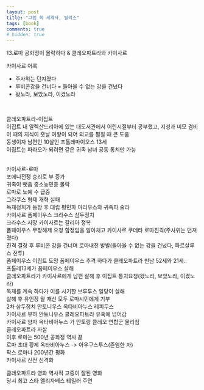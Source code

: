 ```yaml
---
layout: post
title: "그림 쏙 세계사, 릴리스"
tags: [book]
comments: true
# hidden: true
--- 
```


13.로마 공화정이 몰락하다 & 클레오파트라와 카이사르  

카이사르 어록
* 주사위는 던져졌다
* 루비콘강을 건너다 = 돌아올 수 없는 강을 건넜다
* 왔노라, 보았노라, 이겼노라  
<br>

클레오파트라-이집트  
이집트 내 알렉산드리아에 있는 대도서관에서 어린시절부터 공부했고, 지성과 미모 겸비  
이 때의 지식이 훗날 여왕이 되어 외교를 펼칠 때 큰 도움  
동생이자 남편인 10살인 프톨레마이오스 13세  
이집트는 파라오가 되려면 같은 귀족 남녀 공동 통치만 가능  
<br>

카이사르-로마  
포에니전쟁 승리로 부 증가  
귀족이 뺏음 중소농민층 몰락   
로마로 노예 수 급증  
그라쿠스 형제 개혁 실패  
독재정치가 등장 후 대립 평민파 마리우스와 귀족파 술라  
카이사르 폼페이우스 크라수스 삼두정치  
크라수스 사망 카이사르는 갈리아 정복  
폼페이우스 무장해제 요청 함정임을 알아채고 카이사르 쿠데타 로마진격(주사위는 던져졌다)   
진격 결정 후 루비콘 강을 건너며 로마내전 발발(돌아올 수 없는 강을 건넜다, 파르살루스 전투)  
폼페이우스 이집트 도망
폼페이우스 추격 하다가 클레오파트라 만남 52세와 21세..  
프톨레13세가 폼페이우스 살해  
클레오파트라가 카이사르에게 남편 살해 후 이집트 통치요청(왔노라, 보았노라, 이겼노라)  
독재를 계속 하다가 이를 시기한 브루투스 일당이 살해  
살해 후 유언장 왈 재산 모두 로마시민에게 기부  
2차 삼두정치 안토니우스 옥타비아누스 레피두스  
카이사르 부하 안토니우스 클레오파트라 유혹에 넘어감  
카이사르 양자 옥타비아누스 가 안토랑 클레오 연합군 물리침  
클레오파트라 자살  
이후 로마는 500년 공화정 역사 끝  
로마 초대 황제 옥타비아누스 -> 아우구스투스(존엄한 자)  
팍스 로마나 200년간 평화  
카이사르 신전  신격화  

클레오파트라 영화 역사적 고증이 잘된 영화  
당시 최고 스타 엘리자베스 테일러 주연